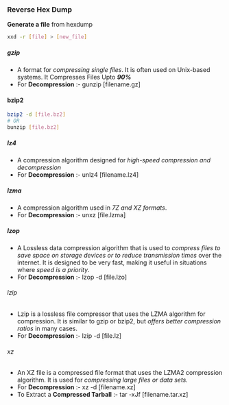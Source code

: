 ### Reverse Hex Dump
**Generate a file** from hexdump
```sh
xxd -r [file] > [new_file]
```

##### gzip
- A format for *compressing single files*. It is often used on Unix-based systems. It Compresses Files Upto ***90%***
- For **Decompression** :-
	gunzip [filename.gz]

#### bzip2
```sh
bzip2 -d [file.bz2]
# OR
bunzip [file.bz2]
```

##### lz4
- A compression algorithm designed for *high-speed compression and decompression*
- For **Decompression** :-
	unlz4 [filename.lz4]


##### lzma
- A compression algorithm used in *7Z and XZ formats*.
- For **Decompression** :-
	unxz [file.lzma]


##### lzop
- A Lossless data compression algorithm that is used to *compress files to save space on storage devices or to reduce transmission times* over the internet. It is designed to be very fast, making it useful in situations where *speed is a priority*.
- For **Decompression** :-
	lzop -d [file.lzo]


###### lzip
- Lzip is a lossless file compressor that uses the LZMA algorithm for compression. It is similar to gzip or bzip2, but *offers better compression ratios* in many cases.
- For **Decompression** :-
	lzip -d [file.lz]


###### xz
- An XZ file is a compressed file format that uses the LZMA2 compression algorithm. It is used for *compressing large files or data sets.*
- For **Decompression** :-
	xz -d [filename.xz]
- To Extract a **Compressed Tarball** :-
	tar -xJf [filename.tar.xz]

